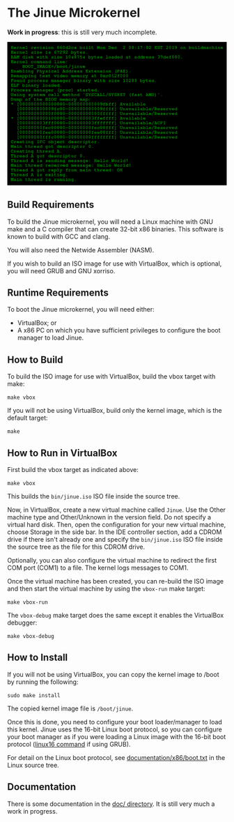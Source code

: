 # The Jinue Microkernel #

**Work in progress**: this is still very much incomplete.

![Screenshot](https://raw.githubusercontent.com/phaubertin/jinue/master/doc/screenshot.png)

Build Requirements
------------------

To build the Jinue microkernel, you will need a Linux machine with GNU make and
a C compiler that can create 32-bit x86 binaries. This software is known to
build with GCC and clang.

You will also need the Netwide Assembler (NASM).

If you wish to build an ISO image for use with VirtualBox, which is optional,
you will need GRUB and GNU xorriso.

Runtime Requirements
--------------------

To boot the Jinue microkernel, you will need either:
* VirtualBox; or
* A x86 PC on which you have sufficient privileges to configure the boot manager
to load Jinue.

How to Build
------------

To build the ISO image for use with VirtualBox, build the vbox target with make:
```
make vbox
```
If you will not be using VirtualBox, build only the kernel image, which is the
default target:
```
make
```

How to Run in VirtualBox
------------------------
First build the vbox target as indicated above:
```
make vbox
```
This builds the `bin/jinue.iso` ISO file inside the source tree.

Now, in VirtualBox, create a new virtual machine called `Jinue`. Use the Other
machine type and Other/Unknown in the version field. Do not specify a virtual
hard disk. Then, open the configuration for your new virtual machine, choose
Storage in the side bar. In the IDE controller section, add a CDROM drive if
there isn't already one and specify the `bin/jinue.iso` ISO file inside the
source tree as the file for this CDROM drive.

Optionally, you can also configure the virtual machine to redirect the first
COM port (COM1) to a file. The kernel logs messages to COM1.

Once the virtual machine has been created, you can re-build the ISO image and
then start the virtual machine by using the `vbox-run` make target:
```
make vbox-run
```
The `vbox-debug` make target does the same except it enables the VirtualBox
debugger:
```
make vbox-debug
```

How to Install
--------------

If you will not be using VirtualBox, you can copy the kernel image to /boot by
running the following:
```
sudo make install
```
The copied kernel image file is `/boot/jinue`.

Once this is done, you need to configure your boot loader/manager to load this
kernel. Jinue uses the 16-bit Linux boot protocol, so you can configure your
boot manager as if you were loading a Linux image with the 16-bit boot protocol
([linux16 command](https://github.com/phaubertin/jinue/blob/main/scripts/grub.cfg#L29)
if using GRUB).

For detail on the Linux boot protocol, see
[documentation/x86/boot.txt](https://www.kernel.org/doc/Documentation/x86/boot.txt)
in the Linux source tree.

Documentation
-------------

There is some documentation in the [doc/ directory](doc/README.md). It is still
very much a work in progress.
